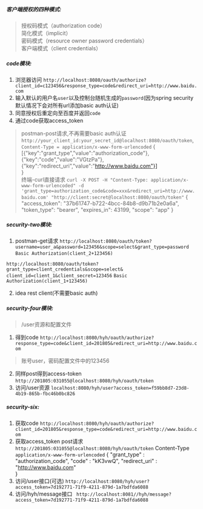 ##### 客户端授权的四种模式:
> 授权码模式（authorization code）   
> 简化模式（implicit）    
> 密码模式（resource owner password credentials）     
> 客户端模式（client credentials）

##### code模块:
1. 浏览器访问
`http://localhost:8080/oauth/authorize?client_id=c123456&response_type=code&redirect_uri=http://www.baidu.com`   
2. 输入默认的用户名`user`以及控制台随机生成的`password`(因为spring security默认情况下会对所有url添加basic auth认证)   
3. 同意授权后重定向至百度并返回`code`   
4. 通过code获取access_token
> postman-post请求,不再需要basic auth认证
`http://your_client_id:your_secret_id@localhost:8080/oauth/token`, `Content-Type = application/x-www-form-urlencoded`
{
  [{"key":"grant_type","value":"authorization_code"},
  {"key":"code","value":"VGtzPa"},
  {"key":"redirect_uri","value":"http://www.baidu.com"}]   
}                     
> 终端-curl直接请求
`curl -X POST -H "Content-Type: application/x-www-form-urlencoded" -d 'grant_type=authorization_code&code=xxx&redirect_uri=http://www.baidu.com' "http://client:secret@localhost:8080/oauth/token"`
{
  "access_token": "37b61747-b722-4bcc-84b8-d9b71b2e0a6a",
  "token_type": "bearer",
  "expires_in": 43199,
  "scope": "app"
}   
    
     
##### security-two模块:
1. postman-get请求
`http://localhost:8080/oauth/token?username=user_a&password=123456&scope=select&grant_type=password`
`Basic Authorization(client_2+123456)`

`http://localhost:8080/oauth/token?grant_type=client_credentials&scope=select& client_id=client_1&client_secret=123456`
`Basic Authorization(client_1+123456)`

2. idea rest client(不需要basic auth)


##### security-four模块:
> /user资源和配置文件
1. 得到code `http://localhost:8080/hyh/oauth/authorize?response_type=code&client_id=201805&redirect_uri=http://www.baidu.com`
> 账号user，密码配置文件中的123456
2. 同样post得到access-token `http://201805:031055@localhost:8080/hyh/oauth/token`
3. 访问/user资源 `localhost:8080/hyh/user?access_token=f59bb8d7-23d8-4b19-865b-fbc46b0bc826`

##### security-six:
1. 获取code
`http://localhost:8080/hyh/oauth/authorize?client_id=201805&response_type=code&redirect_uri=http://www.baidu.com`
2. 获取access_token
post请求`http://201805:031055@localhost:8080/hyh/oauth/token`
Content-Type `application/x-www-form-urlencoded`
{
    "grant_type" : "authorization_code",
    "code" : "kK3vwQ",
    "redirect_uri" : "http://www.baidu.com"  
}
3. 访问/user接口(可选)
`http://localhost:8080/hyh/user?access_token=7d192771-71f9-4211-879d-1a7bdfda6088`
4. 访问/hyh/message接口
` http://localhost:8081//hyh/message?access_token=7d192771-71f9-4211-879d-1a7bdfda6088`
